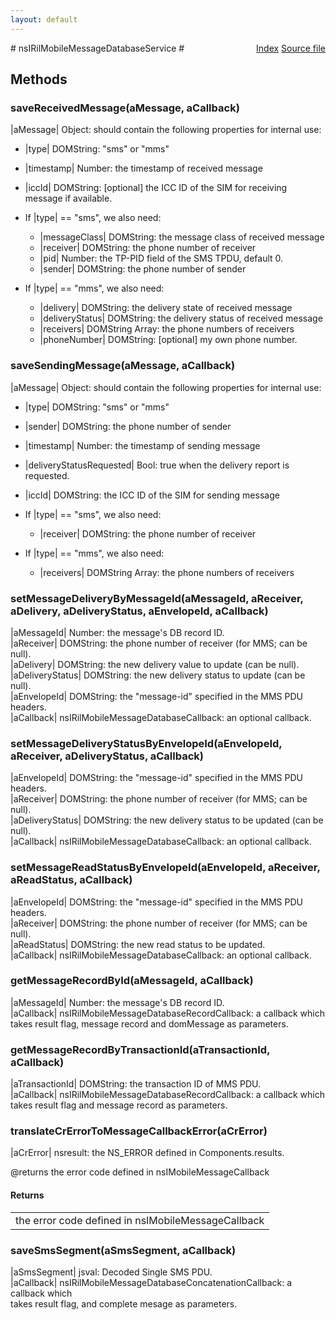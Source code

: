 ```yaml
---
layout: default
---
```

<div class='links' style='float:right'><a href="../index.html">Index</a>
<a href="http://dxr.mozilla.org/mozilla-central/source/dom/mobilemessage/interfaces/nsIRilMobileMessageDatabaseService.idl">Source file</a>
</div>
# nsIRilMobileMessageDatabaseService #

## Methods ##

### saveReceivedMessage(aMessage, aCallback) ###
  
|aMessage| Object: should contain the following properties for internal use:  
  - |type| DOMString: "sms" or "mms"  
  - |timestamp| Number: the timestamp of received message  
  - |iccId| DOMString: [optional] the ICC ID of the SIM for receiving  
                       message if available.  
  
  - If |type| == "sms", we also need:  
    - |messageClass| DOMString: the message class of received message  
    - |receiver| DOMString: the phone number of receiver  
    - |pid| Number: the TP-PID field of the SMS TPDU, default 0.  
    - |sender| DOMString: the phone number of sender  
  
  - If |type| == "mms", we also need:  
    - |delivery| DOMString: the delivery state of received message  
    - |deliveryStatus| DOMString: the delivery status of received message  
    - |receivers| DOMString Array: the phone numbers of receivers  
    - |phoneNumber| DOMString: [optional] my own phone number.  
  

### saveSendingMessage(aMessage, aCallback) ###
  
|aMessage| Object: should contain the following properties for internal use:  
  - |type| DOMString: "sms" or "mms"  
  - |sender| DOMString: the phone number of sender  
  - |timestamp| Number: the timestamp of sending message  
  - |deliveryStatusRequested| Bool: true when the delivery report is requested.  
  - |iccId| DOMString: the ICC ID of the SIM for sending message  
  
  - If |type| == "sms", we also need:  
    - |receiver| DOMString: the phone number of receiver  
  
  - If |type| == "mms", we also need:  
    - |receivers| DOMString Array: the phone numbers of receivers  
  

### setMessageDeliveryByMessageId(aMessageId, aReceiver, aDelivery, aDeliveryStatus, aEnvelopeId, aCallback) ###
  
|aMessageId| Number: the message's DB record ID.  
|aReceiver| DOMString: the phone number of receiver (for MMS; can be null).  
|aDelivery| DOMString: the new delivery value to update (can be null).  
|aDeliveryStatus| DOMString: the new delivery status to update (can be null).  
|aEnvelopeId| DOMString: the "message-id" specified in the MMS PDU headers.  
|aCallback| nsIRilMobileMessageDatabaseCallback: an optional callback.  
  

### setMessageDeliveryStatusByEnvelopeId(aEnvelopeId, aReceiver, aDeliveryStatus, aCallback) ###
  
|aEnvelopeId| DOMString: the "message-id" specified in the MMS PDU headers.  
|aReceiver| DOMString: the phone number of receiver (for MMS; can be null).  
|aDeliveryStatus| DOMString: the new delivery status to be updated (can be null).  
|aCallback| nsIRilMobileMessageDatabaseCallback: an optional callback.  
  

### setMessageReadStatusByEnvelopeId(aEnvelopeId, aReceiver, aReadStatus, aCallback) ###
  
|aEnvelopeId| DOMString: the "message-id" specified in the MMS PDU headers.  
|aReceiver| DOMString: the phone number of receiver (for MMS; can be null).  
|aReadStatus| DOMString: the new read status to be updated.  
|aCallback| nsIRilMobileMessageDatabaseCallback: an optional callback.  
  

### getMessageRecordById(aMessageId, aCallback) ###
  
|aMessageId| Number: the message's DB record ID.  
|aCallback| nsIRilMobileMessageDatabaseRecordCallback: a callback which  
  takes result flag, message record and domMessage as parameters.  
  

### getMessageRecordByTransactionId(aTransactionId, aCallback) ###
  
|aTransactionId| DOMString: the transaction ID of MMS PDU.  
|aCallback| nsIRilMobileMessageDatabaseRecordCallback: a callback which  
  takes result flag and message record as parameters.  
  

### translateCrErrorToMessageCallbackError(aCrError) ###
  
|aCrError| nsresult: the NS_ERROR defined in Components.results.  
  
@returns the error code defined in nsIMobileMessageCallback  
  

#### Returns ####

<table>

<tr>
<td>the error code defined in nsIMobileMessageCallback  
</td>
</tr>

</table>

### saveSmsSegment(aSmsSegment, aCallback) ###
  
|aSmsSegment| jsval: Decoded Single SMS PDU.  
|aCallback| nsIRilMobileMessageDatabaseConcatenationCallback: a callback which  
  takes result flag, and complete mesage as parameters.  
  
